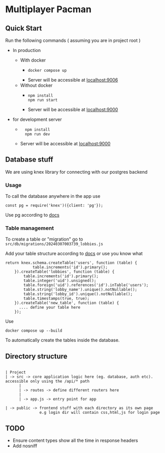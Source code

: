 # Multiplayer Pacman

## Quick Start

Run the following commands ( assuming you are in project root )

* In production
  * With docker
    * ```
      docker compose up
      ```
    * Server will be accessible at [localhost:9006](http://localhost:9006)
  * Without docker
    * ```
      npm install
      npm run start
      ```
    * Server will be accessible at [localhost:9000](http://localhost:9000)

* for development server
  * ```
      npm install
      npm run dev
      ```
  * Server will be accessible at [localhost:9000](http://localhost:9000)

## Database stuff

We are using knex library for connecting with our postgres backend

### Usage 

To call the database anywhere in the app use

```
const pg = require('knex')({client: 'pg'});
```

Use pg according to [docs](https://knexjs.org/guide/query-builder.html)

### Table management

To create a table or "migration" go to ```src/db/migrations/20240307003739_lobbies.js```

Add your table structure according to [docs](https://knexjs.org/guide/migrations.html#transactions-in-migrations) or use you know what

```
return knex.schema.createTable('users', function (table) {
            table.increments('id').primary();
    }).createTable('lobbies', function (table) {
        table.increments('id').primary();
        table.integer('uid').unsigned();
        table.foreign('uid').references('id').inTable('users');
        table.string('lobby_name').unique().notNullable();
        table.string('lobby_id').unique().notNullable();
        table.timestamps(true, true);
    }).createTable('new_table', function (table) {
      .... define your table here
    });
```

Use 

```
docker compose up --build
```

To automatically create the tables inside the database.

## Directory structure

```

| Project
| -> src -> core application logic here (eg. database, auth etc). accessible only using the /api/* path
      |
      | -> routes -> define different routers here
      |
      | -> app.js -> entry point for app

| -> public -> frontend stuff with each directory as its own page
               e.g login dir will contain css,html,js for login page 
```

## TODO

- Ensure content types show all the time in response headers
- Add nosniff